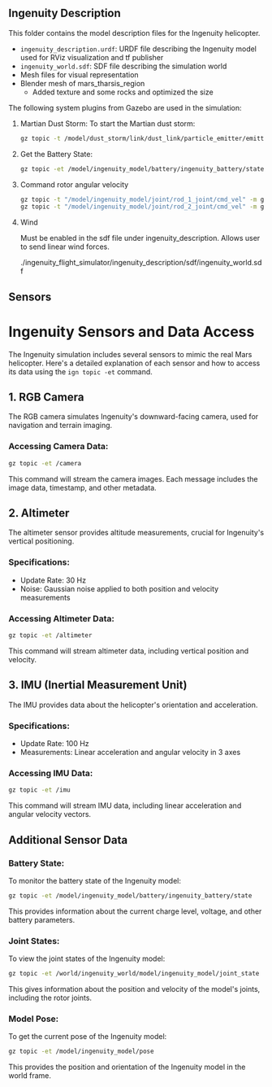 

## Ingenuity Description

This folder contains the model description files for the Ingenuity helicopter.
- `ingenuity_description.urdf`: URDF file describing the Ingenuity model used for RViz visualization and tf publisher
- `ingenuity_world.sdf`: SDF file describing the simulation world
- Mesh files for visual representation
- Blender mesh of mars_tharsis_region
    - Added texture and some rocks and optimized the size

The following system plugins from Gazebo are used in the simulation:

1. Martian Dust Storm:
   To start the Martian dust storm:
   ```bash
   gz topic -t /model/dust_storm/link/dust_link/particle_emitter/emitter/cmd -m gz.msgs.ParticleEmitter -p 'emitting: {data: true}'
   ```

2. Get the Battery State:

    ```bash
    gz topic -et /model/ingenuity_model/battery/ingenuity_battery/state
    ```

3. Command rotor angular velocity

    ```bash
    gz topic -t "/model/ingenuity_model/joint/rod_1_joint/cmd_vel" -m gz.msgs.Double -p "data: 2000.0"
    gz topic -t "/model/ingenuity_model/joint/rod_2_joint/cmd_vel" -m gz.msgs.Double -p "data: 2000.0"
    ```

4. Wind

    Must be enabled in the sdf file under ingenuity_description. Allows user to send linear wind forces.
    
    ./ingenuity_flight_simulator/ingenuity_description/sdf/ingenuity_world.sdf


## Sensors
# Ingenuity Sensors and Data Access

The Ingenuity simulation includes several sensors to mimic the real Mars helicopter. Here's a detailed explanation of each sensor and how to access its data using the `ign topic -et` command.

## 1. RGB Camera

The RGB camera simulates Ingenuity's downward-facing camera, used for navigation and terrain imaging.


### Accessing Camera Data:
```bash
gz topic -et /camera
```

This command will stream the camera images. Each message includes the image data, timestamp, and other metadata.

## 2. Altimeter

The altimeter sensor provides altitude measurements, crucial for Ingenuity's vertical positioning.

### Specifications:
- Update Rate: 30 Hz
- Noise: Gaussian noise applied to both position and velocity measurements

### Accessing Altimeter Data:
```bash
gz topic -et /altimeter
```

This command will stream altimeter data, including vertical position and velocity.

## 3. IMU (Inertial Measurement Unit)

The IMU provides data about the helicopter's orientation and acceleration.

### Specifications:
- Update Rate: 100 Hz
- Measurements: Linear acceleration and angular velocity in 3 axes

### Accessing IMU Data:
```bash
gz topic -et /imu
```

This command will stream IMU data, including linear acceleration and angular velocity vectors.

## Additional Sensor Data

### Battery State:
To monitor the battery state of the Ingenuity model:
```bash
gz topic -et /model/ingenuity_model/battery/ingenuity_battery/state
```

This provides information about the current charge level, voltage, and other battery parameters.

### Joint States:
To view the joint states of the Ingenuity model:
```bash
gz topic -et /world/ingenuity_world/model/ingenuity_model/joint_state
```

This gives information about the position and velocity of the model's joints, including the rotor joints.

### Model Pose:
To get the current pose of the Ingenuity model:
```bash
gz topic -et /model/ingenuity_model/pose
```

This provides the position and orientation of the Ingenuity model in the world frame.
